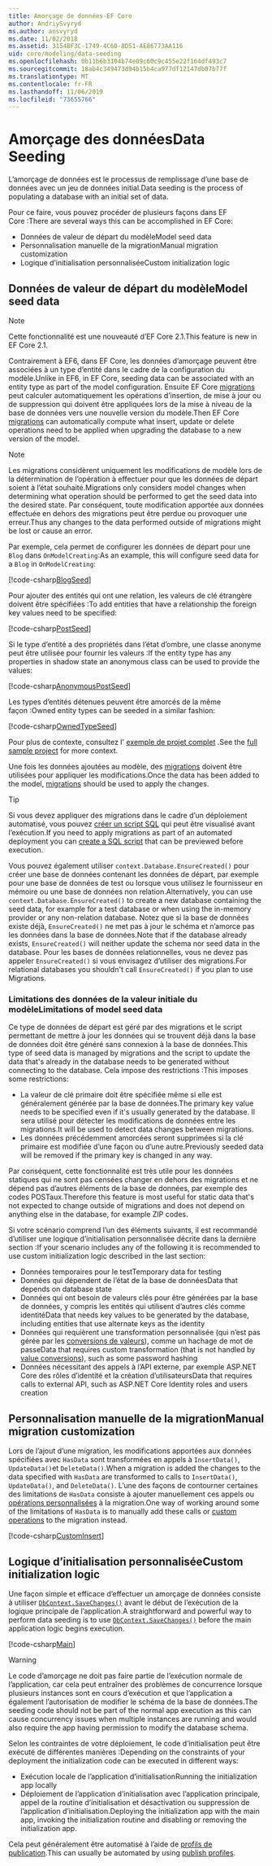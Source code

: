 ```yaml
---
title: Amorçage de données-EF Core
author: AndriySvyryd
ms.author: ansvyryd
ms.date: 11/02/2018
ms.assetid: 3154BF3C-1749-4C60-8D51-AE86773AA116
uid: core/modeling/data-seeding
ms.openlocfilehash: 0b11b6b3104b74e09c60c9c455e22f164df493c7
ms.sourcegitcommit: 18ab4c349473d94b15b4ca977df12147db07b77f
ms.translationtype: MT
ms.contentlocale: fr-FR
ms.lasthandoff: 11/06/2019
ms.locfileid: "73655766"
---
```

# <a name="data-seeding"></a><span data-ttu-id="73e6d-102">Amorçage des données</span><span class="sxs-lookup"><span data-stu-id="73e6d-102">Data Seeding</span></span>

<span data-ttu-id="73e6d-103">L’amorçage de données est le processus de remplissage d’une base de données avec un jeu de données initial.</span><span class="sxs-lookup"><span data-stu-id="73e6d-103">Data seeding is the process of populating a database with an initial set of data.</span></span>

<span data-ttu-id="73e6d-104">Pour ce faire, vous pouvez procéder de plusieurs façons dans EF Core :</span><span class="sxs-lookup"><span data-stu-id="73e6d-104">There are several ways this can be accomplished in EF Core:</span></span>

* <span data-ttu-id="73e6d-105">Données de valeur de départ du modèle</span><span class="sxs-lookup"><span data-stu-id="73e6d-105">Model seed data</span></span>
* <span data-ttu-id="73e6d-106">Personnalisation manuelle de la migration</span><span class="sxs-lookup"><span data-stu-id="73e6d-106">Manual migration customization</span></span>
* <span data-ttu-id="73e6d-107">Logique d’initialisation personnalisée</span><span class="sxs-lookup"><span data-stu-id="73e6d-107">Custom initialization logic</span></span>

## <a name="model-seed-data"></a><span data-ttu-id="73e6d-108">Données de valeur de départ du modèle</span><span class="sxs-lookup"><span data-stu-id="73e6d-108">Model seed data</span></span>

> [!NOTE]
> <span data-ttu-id="73e6d-109">Cette fonctionnalité est une nouveauté d’EF Core 2.1.</span><span class="sxs-lookup"><span data-stu-id="73e6d-109">This feature is new in EF Core 2.1.</span></span>

<span data-ttu-id="73e6d-110">Contrairement à EF6, dans EF Core, les données d’amorçage peuvent être associées à un type d’entité dans le cadre de la configuration du modèle.</span><span class="sxs-lookup"><span data-stu-id="73e6d-110">Unlike in EF6, in EF Core, seeding data can be associated with an entity type as part of the model configuration.</span></span> <span data-ttu-id="73e6d-111">Ensuite EF Core [migrations](xref:core/managing-schemas/migrations/index) peut calculer automatiquement les opérations d’insertion, de mise à jour ou de suppression qui doivent être appliquées lors de la mise à niveau de la base de données vers une nouvelle version du modèle.</span><span class="sxs-lookup"><span data-stu-id="73e6d-111">Then EF Core [migrations](xref:core/managing-schemas/migrations/index) can automatically compute what insert, update or delete operations need to be applied when upgrading the database to a new version of the model.</span></span>

> [!NOTE]
> <span data-ttu-id="73e6d-112">Les migrations considèrent uniquement les modifications de modèle lors de la détermination de l’opération à effectuer pour que les données de départ soient à l’état souhaité.</span><span class="sxs-lookup"><span data-stu-id="73e6d-112">Migrations only considers model changes when determining what operation should be performed to get the seed data into the desired state.</span></span> <span data-ttu-id="73e6d-113">Par conséquent, toute modification apportée aux données effectuée en dehors des migrations peut être perdue ou provoquer une erreur.</span><span class="sxs-lookup"><span data-stu-id="73e6d-113">Thus any changes to the data performed outside of migrations might be lost or cause an error.</span></span>

<span data-ttu-id="73e6d-114">Par exemple, cela permet de configurer les données de départ pour une `Blog` dans `OnModelCreating`:</span><span class="sxs-lookup"><span data-stu-id="73e6d-114">As an example, this will configure seed data for a `Blog` in `OnModelCreating`:</span></span>

[!code-csharp[BlogSeed](../../../samples/core/Modeling/DataSeeding/DataSeedingContext.cs?name=BlogSeed)]

<span data-ttu-id="73e6d-115">Pour ajouter des entités qui ont une relation, les valeurs de clé étrangère doivent être spécifiées :</span><span class="sxs-lookup"><span data-stu-id="73e6d-115">To add entities that have a relationship the foreign key values need to be specified:</span></span>

[!code-csharp[PostSeed](../../../samples/core/Modeling/DataSeeding/DataSeedingContext.cs?name=PostSeed)]

<span data-ttu-id="73e6d-116">Si le type d’entité a des propriétés dans l’état d’ombre, une classe anonyme peut être utilisée pour fournir les valeurs :</span><span class="sxs-lookup"><span data-stu-id="73e6d-116">If the entity type has any properties in shadow state an anonymous class can be used to provide the values:</span></span>

[!code-csharp[AnonymousPostSeed](../../../samples/core/Modeling/DataSeeding/DataSeedingContext.cs?name=AnonymousPostSeed)]

<span data-ttu-id="73e6d-117">Les types d’entités détenues peuvent être amorcés de la même façon :</span><span class="sxs-lookup"><span data-stu-id="73e6d-117">Owned entity types can be seeded in a similar fashion:</span></span>

[!code-csharp[OwnedTypeSeed](../../../samples/core/Modeling/DataSeeding/DataSeedingContext.cs?name=OwnedTypeSeed)]

<span data-ttu-id="73e6d-118">Pour plus de contexte, consultez l' [exemple de projet complet](https://github.com/aspnet/EntityFramework.Docs/tree/master/samples/core/Modeling/DataSeeding) .</span><span class="sxs-lookup"><span data-stu-id="73e6d-118">See the [full sample project](https://github.com/aspnet/EntityFramework.Docs/tree/master/samples/core/Modeling/DataSeeding) for more context.</span></span>

<span data-ttu-id="73e6d-119">Une fois les données ajoutées au modèle, des [migrations](xref:core/managing-schemas/migrations/index) doivent être utilisées pour appliquer les modifications.</span><span class="sxs-lookup"><span data-stu-id="73e6d-119">Once the data has been added to the model, [migrations](xref:core/managing-schemas/migrations/index) should be used to apply the changes.</span></span>

> [!TIP]
> <span data-ttu-id="73e6d-120">Si vous devez appliquer des migrations dans le cadre d’un déploiement automatisé, vous pouvez [créer un script SQL](xref:core/managing-schemas/migrations/index#generate-sql-scripts) qui peut être visualisé avant l’exécution.</span><span class="sxs-lookup"><span data-stu-id="73e6d-120">If you need to apply migrations as part of an automated deployment you can [create a SQL script](xref:core/managing-schemas/migrations/index#generate-sql-scripts) that can be previewed before execution.</span></span>

<span data-ttu-id="73e6d-121">Vous pouvez également utiliser `context.Database.EnsureCreated()` pour créer une base de données contenant les données de départ, par exemple pour une base de données de test ou lorsque vous utilisez le fournisseur en mémoire ou une base de données non relation.</span><span class="sxs-lookup"><span data-stu-id="73e6d-121">Alternatively, you can use `context.Database.EnsureCreated()` to create a new database containing the seed data, for example for a test database or when using the in-memory provider or any non-relation database.</span></span> <span data-ttu-id="73e6d-122">Notez que si la base de données existe déjà, `EnsureCreated()` ne met pas à jour le schéma et n’amorce pas les données dans la base de données.</span><span class="sxs-lookup"><span data-stu-id="73e6d-122">Note that if the database already exists, `EnsureCreated()` will neither update the schema nor seed data in the database.</span></span> <span data-ttu-id="73e6d-123">Pour les bases de données relationnelles, vous ne devez pas appeler `EnsureCreated()` si vous envisagez d’utiliser des migrations.</span><span class="sxs-lookup"><span data-stu-id="73e6d-123">For relational databases you shouldn't call `EnsureCreated()` if you plan to use Migrations.</span></span>

### <a name="limitations-of-model-seed-data"></a><span data-ttu-id="73e6d-124">Limitations des données de la valeur initiale du modèle</span><span class="sxs-lookup"><span data-stu-id="73e6d-124">Limitations of model seed data</span></span>

<span data-ttu-id="73e6d-125">Ce type de données de départ est géré par des migrations et le script permettant de mettre à jour les données qui se trouvent déjà dans la base de données doit être généré sans connexion à la base de données.</span><span class="sxs-lookup"><span data-stu-id="73e6d-125">This type of seed data is managed by migrations and the script to update the data that's already in the database needs to be generated without connecting to the database.</span></span> <span data-ttu-id="73e6d-126">Cela impose des restrictions :</span><span class="sxs-lookup"><span data-stu-id="73e6d-126">This imposes some restrictions:</span></span>

* <span data-ttu-id="73e6d-127">La valeur de clé primaire doit être spécifiée même si elle est généralement générée par la base de données.</span><span class="sxs-lookup"><span data-stu-id="73e6d-127">The primary key value needs to be specified even if it's usually generated by the database.</span></span> <span data-ttu-id="73e6d-128">Il sera utilisé pour détecter les modifications de données entre les migrations.</span><span class="sxs-lookup"><span data-stu-id="73e6d-128">It will be used to detect data changes between migrations.</span></span>
* <span data-ttu-id="73e6d-129">Les données précédemment amorcées seront supprimées si la clé primaire est modifiée d’une façon ou d’une autre.</span><span class="sxs-lookup"><span data-stu-id="73e6d-129">Previously seeded data will be removed if the primary key is changed in any way.</span></span>

<span data-ttu-id="73e6d-130">Par conséquent, cette fonctionnalité est très utile pour les données statiques qui ne sont pas censées changer en dehors des migrations et ne dépend pas d’autres éléments de la base de données, par exemple des codes POSTaux.</span><span class="sxs-lookup"><span data-stu-id="73e6d-130">Therefore this feature is most useful for static data that's not expected to change outside of migrations and does not depend on anything else in the database, for example ZIP codes.</span></span>

<span data-ttu-id="73e6d-131">Si votre scénario comprend l’un des éléments suivants, il est recommandé d’utiliser une logique d’initialisation personnalisée décrite dans la dernière section :</span><span class="sxs-lookup"><span data-stu-id="73e6d-131">If your scenario includes any of the following it is recommended to use custom initialization logic described in the last section:</span></span>

* <span data-ttu-id="73e6d-132">Données temporaires pour le test</span><span class="sxs-lookup"><span data-stu-id="73e6d-132">Temporary data for testing</span></span>
* <span data-ttu-id="73e6d-133">Données qui dépendent de l’état de la base de données</span><span class="sxs-lookup"><span data-stu-id="73e6d-133">Data that depends on database state</span></span>
* <span data-ttu-id="73e6d-134">Données qui ont besoin de valeurs clés pour être générées par la base de données, y compris les entités qui utilisent d’autres clés comme identité</span><span class="sxs-lookup"><span data-stu-id="73e6d-134">Data that needs key values to be generated by the database, including entities that use alternate keys as the identity</span></span>
* <span data-ttu-id="73e6d-135">Données qui requièrent une transformation personnalisée (qui n’est pas gérée par les [conversions de valeurs](xref:core/modeling/value-conversions)), comme un hachage de mot de passe</span><span class="sxs-lookup"><span data-stu-id="73e6d-135">Data that requires custom transformation (that is not handled by [value conversions](xref:core/modeling/value-conversions)), such as some password hashing</span></span>
* <span data-ttu-id="73e6d-136">Données nécessitant des appels à l’API externe, par exemple ASP.NET Core des rôles d’identité et la création d’utilisateurs</span><span class="sxs-lookup"><span data-stu-id="73e6d-136">Data that requires calls to external API, such as ASP.NET Core Identity roles and users creation</span></span>

## <a name="manual-migration-customization"></a><span data-ttu-id="73e6d-137">Personnalisation manuelle de la migration</span><span class="sxs-lookup"><span data-stu-id="73e6d-137">Manual migration customization</span></span>

<span data-ttu-id="73e6d-138">Lors de l’ajout d’une migration, les modifications apportées aux données spécifiées avec `HasData` sont transformées en appels à `InsertData()`, `UpdateData()`et `DeleteData()`.</span><span class="sxs-lookup"><span data-stu-id="73e6d-138">When a migration is added the changes to the data specified with `HasData` are transformed to calls to `InsertData()`, `UpdateData()`, and `DeleteData()`.</span></span> <span data-ttu-id="73e6d-139">L’une des façons de contourner certaines des limitations de `HasData` consiste à ajouter manuellement ces appels ou [opérations personnalisées](xref:core/managing-schemas/migrations/operations) à la migration.</span><span class="sxs-lookup"><span data-stu-id="73e6d-139">One way of working around some of the limitations of `HasData` is to manually add these calls or [custom operations](xref:core/managing-schemas/migrations/operations) to the migration instead.</span></span>

[!code-csharp[CustomInsert](../../../samples/core/Modeling/DataSeeding/Migrations/20181102235626_Initial.cs?name=CustomInsert)]

## <a name="custom-initialization-logic"></a><span data-ttu-id="73e6d-140">Logique d’initialisation personnalisée</span><span class="sxs-lookup"><span data-stu-id="73e6d-140">Custom initialization logic</span></span>

<span data-ttu-id="73e6d-141">Une façon simple et efficace d’effectuer un amorçage de données consiste à utiliser [`DbContext.SaveChanges()`](xref:core/saving/index) avant le début de l’exécution de la logique principale de l’application.</span><span class="sxs-lookup"><span data-stu-id="73e6d-141">A straightforward and powerful way to perform data seeding is to use [`DbContext.SaveChanges()`](xref:core/saving/index) before the main application logic begins execution.</span></span>

[!code-csharp[Main](../../../samples/core/Modeling/DataSeeding/Program.cs?name=CustomSeeding)]

> [!WARNING]
> <span data-ttu-id="73e6d-142">Le code d’amorçage ne doit pas faire partie de l’exécution normale de l’application, car cela peut entraîner des problèmes de concurrence lorsque plusieurs instances sont en cours d’exécution et que l’application a également l’autorisation de modifier le schéma de la base de données.</span><span class="sxs-lookup"><span data-stu-id="73e6d-142">The seeding code should not be part of the normal app execution as this can cause concurrency issues when multiple instances are running and would also require the app having permission to modify the database schema.</span></span>

<span data-ttu-id="73e6d-143">Selon les contraintes de votre déploiement, le code d’initialisation peut être exécuté de différentes manières :</span><span class="sxs-lookup"><span data-stu-id="73e6d-143">Depending on the constraints of your deployment the initialization code can be executed in different ways:</span></span>

* <span data-ttu-id="73e6d-144">Exécution locale de l’application d’initialisation</span><span class="sxs-lookup"><span data-stu-id="73e6d-144">Running the initialization app locally</span></span>
* <span data-ttu-id="73e6d-145">Déploiement de l’application d’initialisation avec l’application principale, appel de la routine d’initialisation et désactivation ou suppression de l’application d’initialisation.</span><span class="sxs-lookup"><span data-stu-id="73e6d-145">Deploying the initialization app with the main app, invoking the initialization routine and disabling or removing the initialization app.</span></span>

<span data-ttu-id="73e6d-146">Cela peut généralement être automatisé à l’aide de [profils de publication](/aspnet/core/host-and-deploy/visual-studio-publish-profiles).</span><span class="sxs-lookup"><span data-stu-id="73e6d-146">This can usually be automated by using [publish profiles](/aspnet/core/host-and-deploy/visual-studio-publish-profiles).</span></span>
